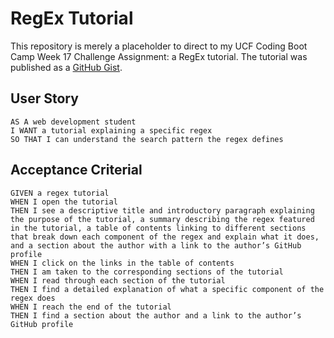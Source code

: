 # RegEx Tutorial
This repository is merely a placeholder to direct to my UCF Coding Boot Camp Week 17 Challenge Assignment: a RegEx tutorial. The tutorial was published as a [GitHub Gist](https://gist.github.com/deckiedevs/e4c3f1d5454e02278e657ab0ab17d18d).

## User Story
```
AS A web development student
I WANT a tutorial explaining a specific regex
SO THAT I can understand the search pattern the regex defines
```

## Acceptance Criterial
```
GIVEN a regex tutorial
WHEN I open the tutorial
THEN I see a descriptive title and introductory paragraph explaining the purpose of the tutorial, a summary describing the regex featured in the tutorial, a table of contents linking to different sections that break down each component of the regex and explain what it does, and a section about the author with a link to the author’s GitHub profile
WHEN I click on the links in the table of contents
THEN I am taken to the corresponding sections of the tutorial
WHEN I read through each section of the tutorial
THEN I find a detailed explanation of what a specific component of the regex does
WHEN I reach the end of the tutorial
THEN I find a section about the author and a link to the author’s GitHub profile
```
